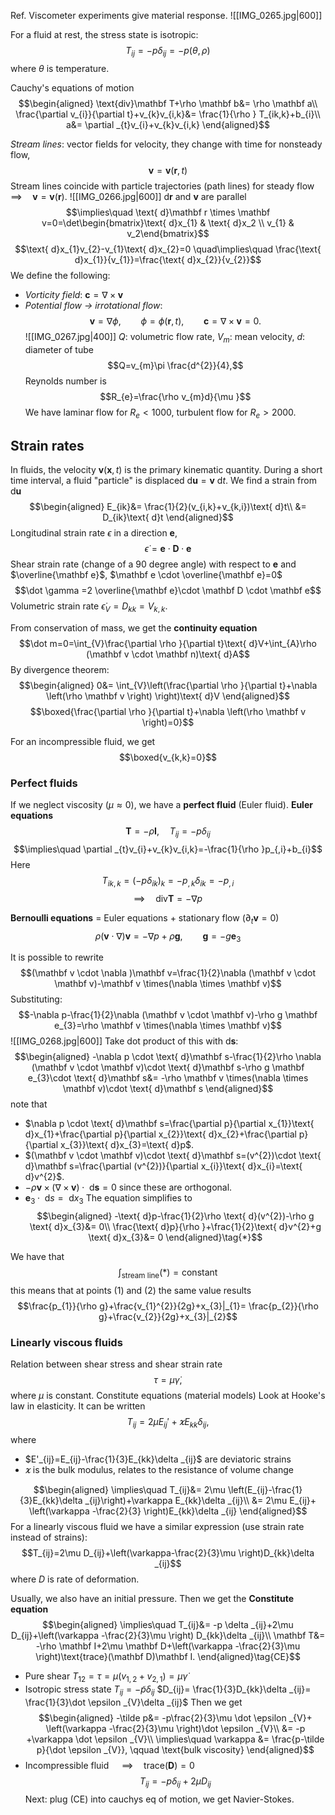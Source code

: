 Ref. Viscometer experiments give material response. 
![[IMG_0265.jpg|600]]

For a fluid at rest, the stress state is isotropic:
$$T_{ij}=-p \delta _{ij}=-p(\theta , \rho )$$
where $\theta$ is temperature.

Cauchy's equations of motion
$$\begin{aligned}
\text{div}\mathbf T+\rho \mathbf b&= \rho \mathbf a\\
\frac{\partial v_{i}}{\partial t}+v_{k}v_{i,k}&= \frac{1}{\rho } T_{ik,k}+b_{i}\\
a&= \partial _{t}v_{i}+v_{k}v_{i,k}
\end{aligned}$$

*Stream lines*: vector fields for velocity, they change with time for nonsteady flow, 
$$\mathbf v=\mathbf v(\mathbf r,t)$$
Stream lines coincide with particle trajectories (path lines) for steady flow $\implies\quad \mathbf v=\mathbf v(\mathbf r)$.
![[IMG_0266.jpg|600]]
$\text{ d}\mathbf r$ and $\mathbf v$ are parallel
$$\implies\quad \text{ d}\mathbf r \times \mathbf v=0=\det\begin{bmatrix}\text{ d}x_{1} & \text{ d}x_2 \\ v_{1} & v_2\end{bmatrix}$$
$$\text{ d}x_{1}v_{2}-v_{1}\text{ d}x_{2}=0 \quad\implies\quad \frac{\text{ d}x_{1}}{v_{1}}=\frac{\text{ d}x_{2}}{v_{2}}$$
We define the following:
- *Vorticity field*: $\mathbf c=\nabla \times \mathbf  v$
- *Potential flow -> irrotational flow*:
  $$\mathbf v=\nabla \phi ,\qquad \phi =\phi (\mathbf r,t), \qquad \mathbf c=\nabla \times \mathbf v=0.$$
![[IMG_0267.jpg|400]]
$Q$: volumetric flow rate, $V_{m}:$ mean velocity, $d:$ diameter of tube
$$Q=v_{m}\pi \frac{d^{2}}{4},$$
Reynolds number is
$$R_{e}=\frac{\rho v_{m}d}{\mu }$$
We have laminar flow for $R_{e}<1000$, turbulent flow for $R_{e}>2000$.

## Strain rates
In fluids, the velocity $\mathbf v(\mathbf x,t)$ is the primary kinematic quantity.
During a short time interval, a fluid "particle" is displaced $\text{ d}\mathbf u=\mathbf v \text{ d}t$.
We find a strain from $\text{ d}\mathbf u$
$$\begin{aligned}
E_{ik}&= \frac{1}{2}(v_{i,k}+v_{k,i})\text{ d}t\\
&= D_{ik}\text{ d}t
\end{aligned}$$
Longitudinal strain rate $\epsilon$ in a direction $\mathbf e$,
$$\dot \epsilon =\mathbf e \cdot \mathbf D \cdot \mathbf e$$
Shear strain rate (change of a 90 degree angle) with respect to $\mathbf e$ and $\overline{\mathbf e}$, $\mathbf e \cdot \overline{\mathbf  e}=0$
$$\dot \gamma =2 \overline{\mathbf e}\cdot \mathbf D \cdot \mathbf e$$
Volumetric strain rate $\dot \epsilon _{V}=D_{kk}=V_{k,k}$.

From conservation of mass, we get the **continuity equation**
$$\dot m=0=\int_{V}\frac{\partial \rho }{\partial t}\text{ d}V+\int_{A}\rho (\mathbf v \cdot \mathbf n)\text{ d}A$$
By divergence theorem:
$$\begin{aligned}
0&= \int_{V}\left(\frac{\partial \rho }{\partial t}+\nabla \left(\rho \mathbf v \right) \right)\text{ d}V
\end{aligned}$$
$$\boxed{\frac{\partial \rho }{\partial t}+\nabla \left(\rho \mathbf v \right)=0}$$

For an incompressible fluid, we get
$$\boxed{v_{k,k}=0}$$

### Perfect fluids
If we neglect viscosity ($\mu \approx0$), we have a **perfect fluid** (Euler fluid). 
**Euler equations**
$$\mathbf T=-\rho \mathbf I, \quad T_{ij}=-p \delta _{ij}$$
$$\implies\quad \partial _{t}v_{i}+v_{k}v_{i,k}=-\frac{1}{\rho }p_{,i}+b_{i}$$
Here 
$$T_{ik,k}=(-p \delta _{ik})_{k}=-p_{,k}\delta _{ik}=-p_{,i}$$
$$\implies\quad \text{div}\mathbf T=-\nabla p$$

**Bernoulli equations** = Euler equations + stationary flow ($\partial _{t}\mathbf v=0$)
$$\rho (\mathbf v \cdot \nabla )\mathbf v=-\nabla p+\rho \mathbf g,\qquad \mathbf g=-g \mathbf e_{3}$$

It is possible to rewrite 
$$(\mathbf v \cdot \nabla )\mathbf v=\frac{1}{2}\nabla (\mathbf v \cdot \mathbf v)-\mathbf v \times(\nabla  \times \mathbf v)$$
Substituting:
$$-\nabla p-\frac{1}{2}\nabla (\mathbf v \cdot \mathbf v)-\rho g \mathbf e_{3}=\rho \mathbf v \times(\nabla \times \mathbf v)$$
![[IMG_0268.jpg|600]]
Take dot product of this with $\text{d}\mathbf s$:
$$\begin{aligned}
-\nabla p \cdot  \text{ d}\mathbf s-\frac{1}{2}\rho \nabla (\mathbf v \cdot \mathbf v)\cdot \text{ d}\mathbf s-\rho g \mathbf e_{3}\cdot \text{ d}\mathbf s&= -\rho \mathbf v \times(\nabla \times \mathbf v)\cdot \text{ d}\mathbf s
\end{aligned}$$
note that 
- $\nabla p \cdot \text{ d}\mathbf s=\frac{\partial p}{\partial x_{1}}\text{ d}x_{1}+\frac{\partial p}{\partial x_{2}}\text{ d}x_{2}+\frac{\partial p}{\partial x_{3}}\text{ d}x_{3}=\text{ d}p$.
- $(\mathbf v \cdot \mathbf v)\cdot \text{ d}\mathbf s=(v^{2})\cdot \text{ d}\mathbf s=\frac{\partial (v^{2})}{\partial x_{i}}\text{ d}x_{i}=\text{ d}v^{2}$.
- $-\rho \mathbf v \times(\nabla \times \mathbf v)\cdot \text{ d}\mathbf s=0$ since these are orthogonal.
- $\mathbf e_{3}\cdot \text{ d}s=\text{ d}x_{3}$
The equation simplifies to
$$\begin{aligned}
-\text{ d}p-\frac{1}{2}\rho \text{ d}(v^{2})-\rho g \text{ d}x_{3}&= 0\\
\frac{\text{ d}p}{\rho }+\frac{1}{2}\text{ d}v^{2}+g \text{ d}x_{3}&= 0
\end{aligned}\tag{*}$$

We have that
$$\int_\text{stream line} (*)=\text{constant}$$
this means that at points (1) and (2) the same value results
$$\frac{p_{1}}{\rho g}+\frac{v_{1}^{2}}{2g}+x_{3}|_{1}= \frac{p_{2}}{\rho g}+\frac{v_{2}}{2g}+x_{3}|_{2}$$

### Linearly viscous fluids
Relation between shear stress and shear strain rate
$$\tau =\mu \dot \gamma, $$
where $\mu$ is constant.
Constitute equations (material models)
Look at Hooke's law in elasticity. It can be written
$$T_{ij}=2 \mu E_{ij}'+\varkappa E_{kk}\delta _{ij},$$
where
- $E'_{ij}=E_{ij}-\frac{1}{3}E_{kk}\delta _{ij}$ are deviatoric strains
- $\varkappa$ is the bulk modulus, relates to the resistance of volume change

$$\begin{aligned}
\implies\quad T_{ij}&= 2\mu \left(E_{ij}-\frac{1}{3}E_{kk}\delta _{ij}\right)+\varkappa E_{kk}\delta _{ij}\\
&= 2\mu E_{ij}+ \left(\varkappa -\frac{2}{3} \right)E_{kk}\delta _{ij}
\end{aligned}$$
For a linearly viscous fluid we have a similar expression (use strain rate instead of strains):
$$T_{ij}=2\mu D_{ij}+\left(\varkappa-\frac{2}{3}\mu \right)D_{kk}\delta _{ij}$$
where $D$ is rate of deformation.

Usually, we also have an initial pressure. Then we get the **Constitute equation**
$$\begin{aligned}
\implies\quad T_{ij}&= -p \delta _{ij}+2\mu D_{ij}+\left(\varkappa -\frac{2}{3}\mu \right) D_{kk}\delta _{ij}\\
\mathbf T&= -\rho \mathbf I+2\mu \mathbf D+\left(\varkappa -\frac{2}{3}\mu \right)\text{trace}(\mathbf D)\mathbf I.
\end{aligned}\tag{CE}$$

- Pure shear $T_{12}=\tau =\mu (v_{1,2}+v_{2,1})=\mu \dot \gamma$
- Isotropic stress state $T_{ij}=-\tilde p \delta _{ij}$
  $D_{ij}= \frac{1}{3}D_{kk}\delta _{ij}= \frac{1}{3}\dot \epsilon _{V}\delta _{ij}$
Then we get
$$\begin{aligned}
-\tilde p&= -p\frac{2}{3}\mu \dot \epsilon _{V}+ \left(\varkappa -\frac{2}{3}\mu \right)\dot \epsilon _{V}\\
&= -p +\varkappa \dot \epsilon _{V}\\
\implies\quad \varkappa &= \frac{p-\tilde p}{\dot \epsilon _{V}}, \qquad \text{bulk viscosity}
\end{aligned}$$
- Incompressible fluid $\quad\implies\quad \text{trace}(\mathbf D)=0$ 
$$T_{ij}=-p \delta _{ij}+2\mu D_{ij}$$
Next: plug (CE) into cauchys eq of motion, we get Navier-Stokes.